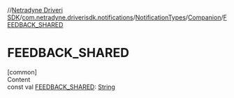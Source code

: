 //[Netradyne Driveri SDK](../../../index.md)/[com.netradyne.driverisdk.notifications](../../index.md)/[NotificationTypes](../index.md)/[Companion](index.md)/[FEEDBACK_SHARED](-f-e-e-d-b-a-c-k_-s-h-a-r-e-d.md)



# FEEDBACK_SHARED  
[common]  
Content  
const val [FEEDBACK_SHARED](-f-e-e-d-b-a-c-k_-s-h-a-r-e-d.md): [String](https://kotlinlang.org/api/latest/jvm/stdlib/kotlin/-string/index.html)  



